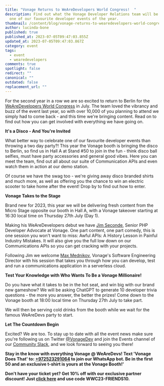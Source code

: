 ```yaml
---
title: "Vonage Returns to WeAreDevelopers World Congress!  "
description: Find out what the Vonage Developer Relations team will be up to at
  one of our favourite developer events of the year.
thumbnail: /content/blog/vonage-returns-to-wearedevelopers-world-congress/wad_blogpost_23.png
author: lucinda-bone
published: true
published_at: 2023-07-05T09:47:03.855Z
updated_at: 2023-07-05T09:47:03.867Z
category: event
tags:
  - event
  - wearedevelopers
comments: true
spotlight: false
redirect: ""
canonical: ""
outdated: false
replacement_url: ""
---
```

F﻿or the second year in a row we are so excited to return to Berlin for the [WeAreDevelopers World Congress](https://www.wearedevelopers.com/world-congress) in July. The team loved the vibrancy and buzz of the event last year, so with over 10,000 of you planning to attend we simply had to come back - and this time we're bringing content. Read on to find out how you can get involved with everything we have going on.

**I﻿t's a Disco - And You're Invited**

What better way to celebrate one of our favourite developer events than throwing a two day party?! This year the Vonage booth is bringing the disco to Berlin, so find us in Hall A at Stand #50 to join in the fun - think disco ball selfies, must have party accessories and general good vibes. Here you can meet the team, find out all about our suite of Communication APIs and even watch them in action at our demo station.

O﻿f course we have the swag too - we're giving away disco branded shirts and much more, as well as offering you the chance to win an electric scooter to take home after the event! Drop by to find out how to enter. 

**V﻿onage Takes to the Stage**

B﻿rand new for 2023, this year we will be delivering fresh content from the Micro Stage opposite our booth in Hall A, with a Vonage takeover starting at 16:30 local time on Thursday 27th July (Day 1). 

Making his WeAreDevelopers debut we have [J﻿im Seconde](https://www.linkedin.com/in/secondej/?originalSubdomain=uk), Senior PHP Developer Advocate at Vonage. O﻿ne part content, one part comedy, this is one session you won't want to miss: Awful APIs: A History Lesson in Painful Industry Mistakes. It will also give you the full low down on our Communications APIs so you can get cracking with your projects. 

Following Jim we welcome [Max Mednikov](https://www.linkedin.com/in/maxmednikov/?originalSubdomain=uk), Vonage's Software Engineering Director with his session that takes you through how you can develop, test and run a communications application in a serverless cloud. 

**T﻿est Your Knowledge with Who Wants To Be a Vonage Millionaire!** 

Do you have what it takes to be in the hot seat, and win big with our brand new gameshow? We will be asking ChatGPT to generate 10 developer trivia questions - the more you answer, the better the prizes! Come down to the Vonage booth at 18:00 local time on Thursday 27th July to take part. 

W﻿e will then be serving cold drinks from the booth while we wait for the famous WeAreDevs party to start.

**Let The Countdown Begin**

E﻿xcited? We are too. To stay up to date with all the event news make sure you're following us on Twitter [@VonageDev](https://twitter.com/VonageDev) and join the Events channel of our [Community Slack](https://developer.vonage.com/en/community/slack), and we look forward to seeing you there!

**Stay in the know with everything Vonage @ WeAreDevs! Text 'Vonage Does That' to: [+972523291064](tel:+972523291064) to join our WhatsApp bot. Be in the first 50 and an exclusive t-shirt is yours at the Vonage Booth!'**

**D﻿on't have your ticket yet? Get 10% off with our exclusive partner discount! Just [click here](https://ti.to/wearedevelopers/world-congress-2023/discount/WWC23-FRIENDS10) and use code WWC23-FRIENDS10.**
